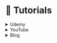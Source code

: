 # 📑 Tutorials



<details>

<summary>Udemy</summary>

* [React Native - The Practical Guide 2021](https://click.linksynergy.com/deeplink?id=jU79Zysihs4\&mid=39197\&murl=https://www.udemy.com/course/react-native-the-practical-guide)
* [React Native - The Practical Guide \[2022 Edition\]](https://www.udemy.com/course/react-native-the-practical-guide/?LSNPUBID=jU79Zysihs4\&ranEAID=jU79Zysihs4\&ranMID=39197\&ranSiteID=jU79Zysihs4-gUk7sJWDjjLr9KvEAz2uAA)
* [React Native: Advanced Concepts](https://www.udemy.com/course/react-native-advanced/?LSNPUBID=jU79Zysihs4\&ranEAID=jU79Zysihs4\&ranMID=39197\&ranSiteID=jU79Zysihs4-8CHw6VJe\_sqzSayjp4HaIQ)

</details>

<details>

<summary>YouTube</summary>

#### TR

* [Yeni Başlayanlar için React Native Eğitimi](https://www.youtube.com/playlist?list=PLiYPP1v1hM95Kc9SPR0uBsw57qcFG\_aeO)
* [Tek Video | Yeni başlayanlar için React Native - React Native kullanarak bir uygulama oluşturma](https://www.youtube.com/watch?v=dx7b2ZdXhSc\&t=6718s)
* [Türkçe Sözlük Mobil Uygulaması](https://www.youtube.com/playlist?list=PLadt0EaV4m3CWiofBOml0r95OmhiM6I6v)
* [Redux Dersleri](https://www.youtube.com/playlist?list=PLiYPP1v1hM96maVc-jKCq0Kop4YY5m92S)
* [Yeni başlayanlar için React Native'de Sıfırdan Gerçek Zamanlı Sohbet Uygulaması oluşturmak](https://youtu.be/uW6JFJnHqm0)
* [React Native Instagram UI Clone (Bölüm 1)](https://youtu.be/xVGNDxx-TG4)
* [React Native Instagram UI Clone (Bölüm 2)](https://youtu.be/I\_NuuuBnqTk)
* [Yeni başlayanlar için React Native Kripto Para Uygulaması Kodlama](https://youtu.be/0ERnR2AO40M)
* [Yeni başlayanlar için Redux Toolkit](https://youtu.be/Ya0xwXgJqmA)
* [React Navigation + REST API | React Native Authentication Flow](https://youtu.be/oePpinyjaDA)

#### EN

* [React Native Tutorial for Beginners - Build a React Native App \[2020\]](https://youtu.be/0-S5a0eXPoc)
* [React Native Tutorial for Beginners](https://youtube.com/playlist?list=PL4cUxeGkcC9ixPU-QkScoRBVxtPPzVjrQ)
* [The Complete React Native Course 2021 : from Zero to Hero](https://youtu.be/ANdSdIlgsEw?list=PL8kfZyp--gEXs4YsSLtB3KqDtdOFHMjWZ)
* [Full React Native Project Tutorial for beginners.](https://www.youtube.com/watch?v=npe3Wf4tpSg)
* [🔴Build your first App in React Native in under 2 hours \[ Tutorial for beginners \]](https://www.youtube.com/watch?v=iQ\_0Fd\_N3Mk)
* [🔴 Build the Airbnb app in React Native \[ Tutorial for beginners \]](https://www.youtube.com/watch?v=ZxkmTsEYfg8\&t=7s)
* [🔴 React Native Furniture App UI - Speed Code | DeCode](https://www.youtube.com/watch?v=rHV\_QWzZxRQ)
* [Build a TikTok Clone in React Native and AWS Backend \[Tutorial for Beginners\]](https://youtu.be/7okW52MQgSE)
* [🔴 Build Uber Eats with React Native & YELP API | Redux | Firebase | Google API](https://www.youtube.com/watch?v=jmvbhuJXFow\&t=770s)
* [Build an Instagram Clone with React Native, Firebase Firestore, Redux, Expo - Full Course](https://www.youtube.com/watch?v=1hPgQWbWmEk\&t=10942s)
* [🔴](https://youtu.be/CNaLOa-6X7U)[ Let's Build the Netflix App in React Native & AWS Amplify (Tutorial for Beginners)](https://youtu.be/CNaLOa-6X7U)
* [🔴 React Native E-learning App UI (Part 1) - Speed Code | DeCode](https://www.youtube.com/watch?v=u2edJaGtaI0\&t=203s)
* [LCRN EP8 - Food Delivery App - React Native UI](https://www.youtube.com/watch?v=diUDjNwZ8Lg)
* [Create A React Native TypeScript Project | A Beautiful Wallet App Design](https://youtu.be/68l7wyHw97Y)

</details>

<details>

<summary>Blog</summary>

* [https://ysfzrn.gitbook.io/react-native-turkce/](https://ysfzrn.gitbook.io/react-native-turkce/)
* [https://blog.logrocket.com/top-react-native-tab-navigation-components/](https://blog.logrocket.com/top-react-native-tab-navigation-components/)
* [Building a Minimalist Weather App with React Native and Expo](https://blog.expo.dev/building-a-minimalist-weather-app-with-react-native-and-expo-fe7066e02c09)

</details>

